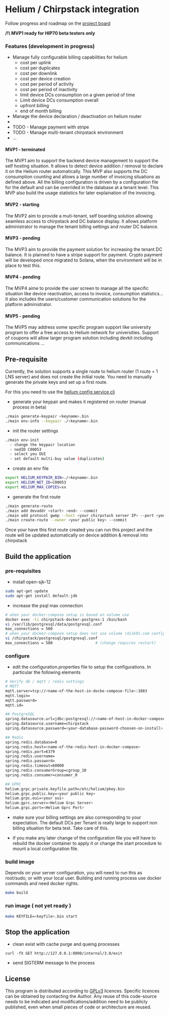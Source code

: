 # Helium / Chirpstack integration

Follow progress and roadmap on the [project board](https://github.com/users/disk91/projects/1/views/1)

__/!\ MVP1 ready for HIP70 beta testers only__


### Features (development in progress)

- Manage fully configurable billing capabilities for helium
    - cost per uplink
    - cost per duplicates
    - cost per downlink
    - cost per device creation
    - cost per period of activity
    - cost per period of inactivity
    - limit device DCs consumption on a given period of time
    - Limit device DCs consumption overall
    - upfront billing
    - end of month billing
- Manage the device declaration / deactivation on helium router
- 
- TODO - Manage payment with stripe
- TODO - Manage multi-tenant chirpstack environment
- ...

#### MVP1 - terminated
The MVP1 aim to support the backend device management to support the self hosting situation. It allows to detect device 
addition / removal to declare it on the Helium router automatically. This MVP also supports the DC consumption counting
and allows a large number of invoicing situations as defined above. All the billing configuration is driven by a 
configuration file for the default and can be overrided in the database at a tenant level. This MVP also build the usage 
statistics for later explaination of the invoicing.

#### MVP2 - starting
The MVP2 aim to provide a muti-tenant, self boarding solution allowing seamless access to chirpstack and DC balance display.
It allows platform administrator to manage the tenant billing settings and router DC balance.

#### MVP3 - pending
The MVP3 aim to provide the payment solution for increasing the tenant DC balance. It is planned to have a stripe support
for payment. Crypto payment will be developed once migrated to Solana, when the environment will be in place to test this.

#### MVP4 - pending
The MVP4 aime to provide the user screen to manage all the specific situation like device reactivation, access to invoice, 
consumption statistics... It also includes the users/customer communication solutions for the platform administrator.

#### MVP5 - pending
The MVP5 may address some specific program support like university program to offer a free access to Helium network for
universities. Support of coupons will allow larger program solution including devkit including communications ...


## Pre-requisite

Currently, the solution supports a single route to helium router (1 route = 1 LNS server) and does not create the initial
route. You need to manually generate the private keys and set up a first route.

For this you need to use the [helium config service cli](https://github.com/helium/helium-config-service-cli)
- generate your keypair and makes it registered on router (manual process in beta)
```bash
./main generate-keypair <keyname>.bin
./main env-info --keypair ./<keyname>.bin
```
- init the router settings
```bash
./main env-init
  - change the keypair location
  - nedID C00053
  - select you OUI
  - set default multi-buy value (duplicates)
```
- create an env file
```bash
export HELIUM_KEYPAIR_BIN=./<keyname>.bin
export HELIUM_NET_ID=C00053
export HELIUM_MAX_COPIES=xx
```

- generate the first route
```bash
./main generate-route
./main add devaddr <start> <end> --commit
./main add protocol gwmp --host <your chirpstack server IP> --port <your chirpstack port> --commit
./main create-route --owner <your public key> --commit
```

Once your have this first route created you can run this project and the route will be updated automatically on device 
addition & removal into chirpstack


## Build the application

### pre-requisites
 - install open-sjk-12
```bash
sudo apt-get update
sudo apt-get install default-jdk
```
 - increase the psql max connection
```bash
# when your docker-compose setup is based on volume use
docker exec -ti chirpstack-docker-postgres-1 /bin/bash
vi /var/lib/postgresql/data/postgresql.conf
max_connections = 500 
# when your docker-compose setup does not use volume (disk91.com configuration)
vi /chirpstack/postgresql/postgresql.conf
max_connections = 500                   # (change requires restart)
```

### configure
- edit the configuration.properties file to setup the configurations. In particular the following elements
```bash
# Verify db / mqtt / redis settings
# MQTT
mqtt.server=tcp://<name-of-the-host-in-docke-compose-file>:1883
mqtt.login=
mqtt.password=
mqtt.id=

## PostgreSQL
spring.datasource.url=jdbc:postgresql://<name-of-host-in-docker-compose>:5432/chirpstack
spring.datasource.username=chirpstack
spring.datasource.password=<your-database-password-choosen-on-install>

## Redis
spring.redis.database=0
spring.redis.host=<name-of-the-redis-host-in-docker-compose>
spring.redis.port=6379
spring.redis.username=
spring.redis.password=
spring.redis.timeout=60000
spring.redis.consumerGroup=cgroup_10
spring.redis.consumer=consumer_0

## GPRC
helium.grpc.private.keyfile.path=/etc/helium/pkey.bin
helium.grpc.public.key=<your public key>
helium.grpc.oui=<your oui>
helium.gprc.server=<Helium Grpc Server>
helium.grpc.port=<Helium Gprc Port>
```
- make sure your billing settings are also corresponding to your expectation. The default DCs per Tenant is really large
to support non billing situation for beta test. Take care of this.

- if you make any later change of the configuration file you will have to rebuild the docker container to apply it or
change the start procedure to mount a local configuration file.

### build image
Depends on your server configuration, you will need to run this as root/sudo, or with your local user. Building and running
process use docker commands and need docker rights.

```bash
make build
```

### run image ( not yet ready )
```bash
make KEYFILE=<keyfile>.bin start
```

## Stop the application
- clean exist with cache purge and queing processes

 `curl -fX GET http://127.0.0.1:8090/internal/3.0/exit`

- send SIGTERM message to the process



## License
This program is distributed according to [GPLv3](https://www.gnu.org/licenses/gpl-3.0.en.html) licences. Specific licences 
can be obtained by contacting the Author. Any reuse of this code-source needs to be indicated and modifications/addition need to 
be publicly published, even when small pieces of code or architecture are reused.